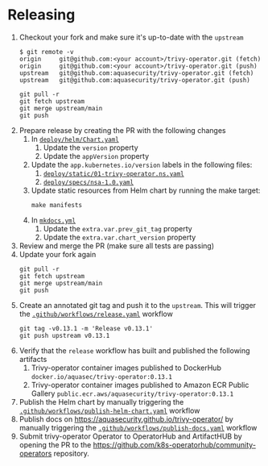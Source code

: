 # Releasing

1. Checkout your fork and make sure it's up-to-date with the `upstream`
   ```console
   $ git remote -v
   origin     git@github.com:<your account>/trivy-operator.git (fetch)
   origin     git@github.com:<your account>/trivy-operator.git (push)
   upstream   git@github.com:aquasecurity/trivy-operator.git (fetch)
   upstream   git@github.com:aquasecurity/trivy-operator.git (push)
   ```
   ```
   git pull -r
   git fetch upstream
   git merge upstream/main
   git push
   ```
2. Prepare release by creating the PR with the following changes
   1. In [`deploy/helm/Chart.yaml`]
      1. Update the `version` property
      2. Update the `appVersion` property
   2. Update the `app.kubernetes.io/version` labels in the following files:
      1. [`deploy/static/01-trivy-operator.ns.yaml`]
      2. [`deploy/specs/nsa-1.0.yaml`]
   3. Update static resources from Helm chart by running the make target:
      ```
      make manifests
      ```
   4. In [`mkdocs.yml`]
      1. Update the `extra.var.prev_git_tag` property
      2. Update the `extra.var.chart_version` property
3. Review and merge the PR (make sure all tests are passing)
4. Update your fork again
   ```
   git pull -r
   git fetch upstream
   git merge upstream/main
   git push
   ```
5. Create an annotated git tag and push it to the `upstream`. This will trigger the [`.github/workflows/release.yaml`] workflow
   ```
   git tag -v0.13.1 -m 'Release v0.13.1'
   git push upstream v0.13.1
   ```
6. Verify that the `release` workflow has built and published the following artifacts
   1. Trivy-operator container images published to DockerHub
       `docker.io/aquasec/trivy-operator:0.13.1`
   2. Trivy-operator container images published to Amazon ECR Public Gallery
       `public.ecr.aws/aquasecurity/trivy-operator:0.13.1`
 7. Publish the Helm chart by manually triggering the [`.github/workflows/publish-helm-chart.yaml`] workflow
8. Publish docs on https://aquasecurity.github.io/trivy-operator/ by manually triggering the [`.github/workflows/publish-docs.yaml`] workflow
9. Submit trivy-operator Operator to OperatorHub and ArtifactHUB by opening the PR to the https://github.com/k8s-operatorhub/community-operators repository.

[`deploy/helm/Chart.yaml`]: ./deploy/helm/Chart.yaml
[`deploy/compliance/aquasecurity.github.io_clustercompliancedetailreports.yaml`]: ./deploy/compliance/clustercompliancedetailreports.crd.yaml
[`deploy/compliance/aquasecurity.github.io_clustercompliancereports.yaml`]: ./deploy/compliance/clustercompliancereports.crd.yaml
[`deploy/crd/aquasecurity.github.io_clusterconfigauditreports.yaml`]: ./deploy/crd/clusterconfigauditreports.crd.yaml
[`deploy/crd/aquasecurity.github.io_configauditreports.yaml`]: ./deploy/crd/configauditreports.crd.yaml
[`deploy/crd/aquasecurity.github.io_vulnerabilityreports.yaml`]: ./deploy/crd/vulnerabilityreports.crd.yaml
[`deploy/crd/aquasecurity.github.io_exposedsecretreports.yaml`]: ./deploy/crd/exposedsecretreports.crd.yaml
[`deploy/crd/aquasecurity.github.io_rbacassessmentreports.yaml`]: ./deploy/crd/rbacassessmentreports.crd.yaml
[`deploy/crd/aquasecurity.github.io_clusterrbacassessmentreports.yaml`]: ./deploy/crd/clusterrbacassessmentreports.crd.yaml
[`deploy/static/01-trivy-operator.ns.yaml`]: ./deploy/static/01-trivy-operator.ns.yaml
[`deploy/specs/nsa-1.0.yaml`]: ./deploy/specs/nsa-1.0.yaml
[`deploy/static/trivy-operator.yaml`]: ./deploy/static/trivy-operator.yaml
[`mkdocs.yml`]: ./mkdocs.yml
[`.github/workflows/release.yaml`]: ./.github/workflows/release.yaml
[`.github/workflows/publish-helm-chart.yaml`]: ./.github/workflows/publish-helm-chart.yaml
[`.github/workflows/publish-docs.yaml`]: ./.github/workflows/publish-docs.yaml
